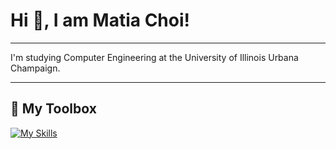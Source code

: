 # Hi 👋, I am Matia Choi!

---

I'm studying Computer Engineering at the University of Illinois Urbana Champaign.

---
## 🧰 My Toolbox

[![My Skills](https://skillicons.dev/icons?i=c,cpp,ts,java,r,py,tensorflow,svelte,react,nextjs,firebase,postman,nodejs,tailwind,vim,vscode,unity,arduino,raspberrypi,latex)](https://skillicons.dev)

<!---
## 📚 Relevant Coursework
- ECE 210: Analog Signal Processing
- ECE 220: Computer Systems and Programming
- MATH 285: Differential Equations
- MATH 213: Discrete Math
- STAT 400: Probability and Statistics
  
**Next Semester**
- ECE 385: Digital Systems Laboratory
- ECE 313: Probability with Engineering Applications
- ECE 470: Introduction to Robotics
- CS 225: Data Structures

<!--[![Top Langs](https://github-readme-stats.vercel.app/api/top-langs/?username=anuraghazra&layout=donut)](https://github.com/anuraghazra/github-readme-stats)
<!--
**matia6170/matia6170** is a ✨ _special_ ✨ repository because its `README.md` (this file) appears on your GitHub profile.

Here are some ideas to get you started:

- 🔭 I’m currently working on ...
- 🌱 I’m currently learning ...
- 👯 I’m looking to collaborate on ...
- 🤔 I’m looking for help with ...
- 💬 Ask me about ...
- 📫 How to reach me: ...
- 😄 Pronouns: ...
- ⚡ Fun fact: ...
-->
